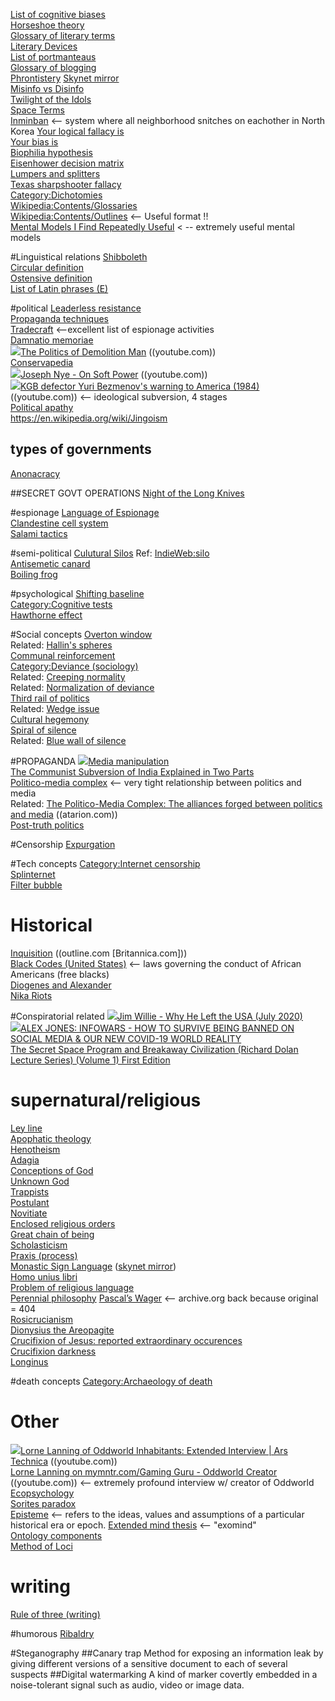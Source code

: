 [List of cognitive biases](https://en.wikipedia.org/wiki/List_of_cognitive_biases)  
[Horseshoe theory](https://en.wikipedia.org/wiki/Horseshoe_theory)  
[Glossary of literary terms](https://literaryterms.net/glossary-of-literary-terms/)  
[Literary Devices](https://literary-devices.com/)  
[List of portmanteaus](https://en.wikipedia.org/wiki/List_of_portmanteaus)  
[Glossary of blogging](https://en.wikipedia.org/wiki/Glossary_of_blogging)  
[Phrontistery](https://phrontistery.info)  [Skynet mirror](https://siasky.net/KAA6FS_-gbuWt1weey780KO72XPtKEMH69B40AtFhnxX4w/)  
[Misinfo vs Disinfo](https://www.dictionary.com/e/misinformation-vs-disinformation-get-informed-on-the-difference/)   
[Twilight of the Idols](https://en.wikipedia.org/wiki/Twilight_of_the_Idols)  
[Space Terms](http://planetfacts.org/space-terms/)  
[Inminban](https://en.wikipedia.org/wiki/Inminban)  <-- system where all neighborhood snitches on eachother in North Korea
[Your logical fallacy is](https://yourlogicalfallacyis.com/)  
[Your bias is](https://yourbias.is/)  
[Biophilia hypothesis](https://en.wikipedia.org/wiki/Biophilia_hypothesis)    
[Eisenhower decision matrix](https://duckduckgo.com/?q=eisenhower+matrix&iax=images&ia=images)  
[Lumpers and splitters](https://en.wikipedia.org/wiki/Lumpers_and_splitters)  
[Texas sharpshooter fallacy](https://en.wikipedia.org/wiki/Texas_sharpshooter_fallacy)  
[Category:Dichotomies](https://en.wikipedia.org/wiki/Category:Dichotomies)  
[Wikipedia:Contents/Glossaries](https://en.wikipedia.org/wiki/Wikipedia:Contents/Glossaries)  
[Wikipedia:Contents/Outlines](https://en.wikipedia.org/wiki/Wikipedia:Contents/Outlines)  <-- Useful format !!  
[Mental Models I Find Repeatedly Useful](https://medium.com/@yegg/mental-models-i-find-repeatedly-useful-936f1cc405d) < -- extremely useful mental models   

#Linguistical relations
[Shibboleth](https://en.wikipedia.org/wiki/Shibboleth)  
[Circular definition](https://en.wikipedia.org/wiki/Circular_definition)  
[Ostensive definition](https://en.wikipedia.org/wiki/Ostensive_definition)  
[List of Latin phrases (E)](https://en.wikipedia.org/wiki/List_of_Latin_phrases_(E))  

#political
[Leaderless resistance](https://en.wikipedia.org/wiki/Leaderless_resistance)  
[Propaganda techniques](https://en.wikipedia.org/wiki/Propaganda_techniques)  
[Tradecraft](https://en.wikipedia.org/wiki/Tradecraft)  <--excellent list of espionage activities  
[Damnatio memoriae](https://en.wikipedia.org/wiki/Damnatio_memoriae)  
<img src="https://youtube.com/favicon.ico">[The Politics of Demolition Man](https://www.youtube.com/watch?v=DrUNIX2Iv04)  ((youtube.com))  
[Conservapedia](https://www.conservapedia.com/index.php?title=Main_Page)  
<img src="https://youtube.com/favicon.ico">[Joseph Nye - On Soft Power](https://www.youtube.com/watch?v=_58v19OtIIg) ((youtube.com))  
<img src="https://youtube.com/favicon.ico">[KGB defector Yuri Bezmenov's warning to America (1984)](https://www.youtube.com/watch?v=IQPsKvG6WMI)   ((youtube.com))  <-- ideological subversion, 4 stages  
[Political apathy](https://en.wikipedia.org/wiki/Political_apathy)  
https://en.wikipedia.org/wiki/Jingoism  

## types of governments
[Anonacracy](https://en.wikipedia.org/wiki/Anocracy)  

##SECRET GOVT OPERATIONS
[Night of the Long Knives](https://en.wikipedia.org/wiki/Night_of_the_Long_Knives)  

#espionage
[Language of Espionage](https://www.spymuseum.org/education-programs/spy-resources/language-of-espionage/)  
[Clandestine cell system](https://en.wikipedia.org/wiki/Clandestine_cell_system)  
[Salami tactics](https://en.wikipedia.org/wiki/Salami_tactics) 

#semi-political
[Culutural Silos](https://evenifiwalkalone.com/2010/08/cultural-silos/)  Ref: [IndieWeb:silo](https://indieweb.org/silo)  
[Antisemetic canard](https://en.wikipedia.org/wiki/Antisemitic_canard)  
[Boiling frog](https://en.wikipedia.org/wiki/Boiling_frog)  

#psychological
[Shifting baseline](https://en.wikipedia.org/wiki/Shifting_baseline)  
[Category:Cognitive tests](https://en.wikipedia.org/wiki/Category:Cognitive_tests)  
[Hawthorne effect](https://en.wikipedia.org/wiki/Hawthorne_effect)  

#Social concepts
[Overton window](https://en.wikipedia.org/wiki/Overton_window)  
Related: [Hallin's spheres](https://en.wikipedia.org/wiki/Hallin%27s_spheres)  
[Communal reinforcement](https://en.wikipedia.org/wiki/Communal_reinforcement)  
[Category:Deviance (sociology)](https://en.wikipedia.org/wiki/Category:Deviance_(sociology))  
Related: [Creeping normality](https://en.wikipedia.org/wiki/Creeping_normality)  
Related: [Normalization of deviance](https://en.wikipedia.org/wiki/Normalization_of_deviance)  
[Third rail of politics](https://en.wikipedia.org/wiki/Third_rail_of_politics)  
Related: [Wedge issue](https://en.wikipedia.org/wiki/Wedge_issue)  
[Cultural hegemony](https://en.wikipedia.org/wiki/Cultural_hegemony)  
[Spiral of silence](https://en.wikipedia.org/wiki/Spiral_of_silence)  
Related: [Blue wall of silence](https://en.wikipedia.org/wiki/Blue_wall_of_silence)  

#PROPAGANDA
<img src="https://youtube.com/favicon.ico">[Media manipulation](https://en.wikipedia.org/wiki/Media_manipulation)  
[The Communist Subversion of India Explained in Two Parts](https://www.youtube.com/watch?v=g-xPNVAChzg)  
[Politico-media complex](https://en.wikipedia.org/wiki/Politico-media_complex)  <--  very tight relationship between politics and media  
Related: [The Politico-Media Complex: The alliances forged between politics and media](http://www.atarion.com/uploads/the_politico_media_complex.pdf)  ((atarion.com))  
[Post-truth politics](https://en.wikipedia.org/wiki/Post-truth_politics)  

#Censorship
[Expurgation](https://en.wikipedia.org/wiki/Expurgation)  

#Tech concepts
[Category:Internet censorship](https://en.wikipedia.org/wiki/Category:Internet_censorship)  
[Splinternet](https://en.wikipedia.org/wiki/Splinternet)  
[Filter bubble](https://en.wikipedia.org/wiki/Filter_bubble)  

# Historical 
[Inquisition](https://outline.com/eSKyMc)  ((outline.com [Britannica.com]))  
[Black Codes (United States)](https://en.wikipedia.org/wiki/Black_Codes_(United_States))  <-- laws governing the conduct of African Americans (free blacks)  
[Diogenes and Alexander](https://en.wikipedia.org/wiki/Diogenes_and_Alexander)  
[Nika Riots](https://en.wikipedia.org/wiki/Nika_riots)  

#Conspiratorial related
<img src="https://youtube.com/favicon.ico">[Jim Willie - Why He Left the USA (July 2020)](https://www.youtube.com/watch?v=eW9MeGl5xOs)  
<img src="https://youtube.com/favicon.ico">[ALEX JONES: INFOWARS - HOW TO SURVIVE BEING BANNED ON SOCIAL MEDIA & OUR NEW COVID-19 WORLD REALITY](https://www.youtube.com/watch?v=vOIVslJHIZA)  
[The Secret Space Program and Breakaway Civilization (Richard Dolan Lecture Series) (Volume 1) First Edition](https://www.amazon.com/Program-Breakaway-Civilization-Richard-Lecture/dp/1537132555)  

# supernatural/religious
[Ley line](https://en.wikipedia.org/wiki/Ley_line#See_also)  
[Apophatic theology](https://en.wikipedia.org/wiki/Apophatic_theology)  
[Henotheism](https://en.wikipedia.org/wiki/Henotheism)  
[Adagia](https://en.wikipedia.org/wiki/Adagia)  
[Conceptions of God](https://en.wikipedia.org/wiki/Conceptions_of_God)  
[Unknown God](https://en.wikipedia.org/wiki/Unknown_God)  
[Trappists](https://en.wikipedia.org/wiki/Trappists)  
[Postulant](https://en.wikipedia.org/wiki/Postulant)  
[Novitiate](https://en.wikipedia.org/wiki/Novitiate)  
[Enclosed religious orders](https://en.wikipedia.org/wiki/Enclosed_religious_orders)  
[Great chain of being](https://en.wikipedia.org/wiki/Great_chain_of_being)  
[Scholasticism](https://en.wikipedia.org/wiki/Scholasticism)  
[Praxis (process)](https://en.wikipedia.org/wiki/Praxis_(process))  
[Monastic Sign Language](https://www.fisheaters.com/monastichandsigns.html)  ([skynet mirror](https://siasky.net/OAB1euyd2sLYLOUmAW4hzysuzkij8P4E9K3ZyXtblmJr1w))  
[Homo unius libri](https://en.wikipedia.org/wiki/Homo_unius_libri)  
[Problem of religious language](https://en.wikipedia.org/wiki/Problem_of_religious_language)  
[Perennial philosophy](https://en.wikipedia.org/wiki/Perennial_philosophy)
[Pascal’s Wager](https://web.archive.org/web/20190603175601/http://www.philosophyofreligion.info/theistic-proofs/pascals-wager/) <-- archive.org back because original = 404   
[Rosicrucianism](https://en.wikipedia.org/wiki/Rosicrucianism)  
[Dionysius the Areopagite](https://en.wikipedia.org/wiki/Dionysius_the_Areopagite)  
[Crucifixion of Jesus: reported extraordinary occurences](https://en.wikipedia.org/wiki/Crucifixion_of_Jesus#Reported_extraordinary_occurrences)  
[Crucifixion darkness](https://en.wikipedia.org/wiki/Crucifixion_darkness)  
[Longinus](https://en.wikipedia.org/wiki/Longinus)  

#death concepts
[Category:Archaeology of death](https://en.wikipedia.org/wiki/Category:Archaeology_of_death)  

# Other
<img src="https://youtube.com/favicon.ico">[Lorne Lanning of Oddworld Inhabitants: Extended Interview | Ars Technica](https://www.youtube.com/watch?v=BNgPNeCVo30)  ((youtube.com))  
[Lorne Lanning on mymntr.com/Gaming Guru - Oddworld Creator](https://www.youtube.com/watch?v=00q71VOOu2s) ((youtube.com))   <-- extremely profound interview w/ creator of Oddworld  
[Ecopsychology](https://en.wikipedia.org/wiki/Ecopsychology)  
[Sorites paradox](https://en.wikipedia.org/wiki/Sorites_paradox)  
[Episteme](https://en.wikipedia.org/wiki/Episteme)  <-- refers to the ideas, values and assumptions of a particular historical era or epoch.
[Extended mind thesis](https://en.wikipedia.org/wiki/Extended_mind_thesis)  <-- "exomind"  
[Ontology components](https://en.wikipedia.org/wiki/Ontology_components)  
[Method of Loci](https://en.m.wikipedia.org/wiki/Method_of_loci)  

# writing
[Rule of three (writing)](https://en.wikipedia.org/wiki/Rule_of_three_(writing))  

#humorous
[Ribaldry](https://en.wikipedia.org/wiki/Ribaldry)  

#Steganography
##Canary trap
Method for exposing an information leak by giving different versions of a sensitive document to each of several suspects
##Digital watermarking
A kind of marker covertly embedded in a noise-tolerant signal such as audio, video or image data. 